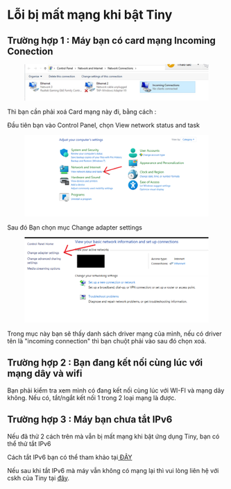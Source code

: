# Lỗi bị mất mạng khi bật Tiny

## Trường hợp 1 : Máy bạn có card mạng Incoming Conection

<figure><img src="../.gitbook/assets/image (1).png" alt=""><figcaption></figcaption></figure>

Thì bạn cần phải xoá Card mạng này đi, bằng cách :

Đầu tiên bạn vào Control Panel, chọn View network status and task

<figure><img src="../.gitbook/assets/image (1) (1).png" alt=""><figcaption></figcaption></figure>

Sau đó Bạn chọn mục Change adapter settings

<figure><img src="../.gitbook/assets/image (2).png" alt=""><figcaption></figcaption></figure>

Trong mục này bạn sẽ thấy danh sách driver mạng của mình, nếu có driver tên là "incoming connection" thì bạn chuột phải vào sau đó chọn xoá.

## Trường hợp 2 : Bạn đang kết nối cùng lúc với mạng dây và wifi

Bạn phải kiểm tra xem mình có đang kết nối cùng lúc với WI-FI và mạng dây không. Nếu có, tắt/ngắt kết nối 1 trong 2 loại mạng là được.

## Trường hợp 3 : Máy bạn chưa tắt IPv6

Nếu đã thử 2 cách trên mà vẫn bị mất mạng khi bật ứng dụng Tiny, bạn có thể thử tắt IPv6

&#x20;Cách tắt IPv6 bạn có thể tham khảo tại[ ĐÂY](loi-core-may-nha.md#cach-1-tat-ipv6)



Nếu sau khi tắt IPv6 mà máy vẫn không có mạng lại thì vui lòng liên hệ với cskh của Tiny tại [đây](../lien-he-voi-chung-toi.md).
